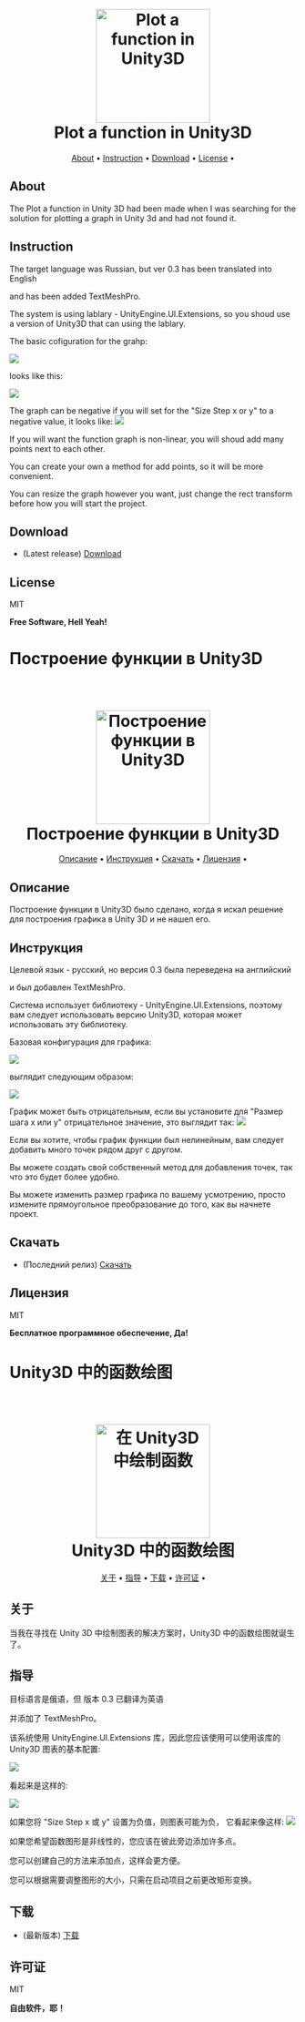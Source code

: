 <h1 align="center">
  <br>
  <img src="https://sun9-79.userapi.com/impg/noM0EKqMZl4mGwDDo1DonS4dz6VG2e4GzdyiAA/i6oikJmQw-0.jpg?size=425x355&quality=95&sign=bb6be969bbe9d69c6c22960effd533f9&type=album" alt="Plot a function in Unity3D" width="200"></a>
  <br>
    Plot a function in Unity3D
  <br>
</h1>

<p align="center">
  <a href="#about">About</a> •
    <a href="#about">Instruction</a> •
  <a href="#download">Download</a> •
<a href="#license">License</a> •
</p>


## About

The Plot a function in Unity 3D had been made when 
I was searching for the solution for plotting a graph in Unity 3d and had not found it.

## Instruction

The target language was Russian, but
ver 0.3 has been translated into English 

and has been added TextMeshPro.

The system is using lablary - UnityEngine.UI.Extensions, so you shoud use a version of Unity3D that can using the lablary.

The basic cofiguration for the grahp:

![](https://sun9-55.userapi.com/impg/td9vN1VD4jDjY-8EbzaCYB5t0tZfFVv3XDRGAA/lYhw79iresg.jpg?size=574x524&quality=95&sign=aaba69a57d447ca1ac1c9461292cf249&type=album)

looks like this:

![](https://sun9-21.userapi.com/impg/MC3H-ck0iU0yMFvP7UYqU_Us5iPPct5JieM3PA/yz2sFiXfcfQ.jpg?size=542x607&quality=95&sign=2cecabd7b360bb57aab2290cd3b2972a&type=album)

The graph can be negative if you will set for the "Size Step x or y" to a negative value,
it looks like:
![](https://sun9-21.userapi.com/impg/Gq3ukiATLHq9FUlQKiFi_AjsxDobAoGQzNVPHg/IjG_m2Qci7o.jpg?size=486x583&quality=95&sign=919f4883d163c5a5e011e5dee4104461&type=album)

If you will want the function graph is non-linear, you will shoud add many points next to each other.

You can create your own a method for add points, so it will be more convenient.

You can resize the graph however you want, just change the rect transform before how you will start the project.

## Download

- (Latest release) [Download](https://github.com/AlexKutepov/Plot-a-function-graph-in-Unity3D/releases)

## License

MIT

**Free Software, Hell Yeah!**

# Построение функции в Unity3D
<h1 align="center">
  <br>
  <img src="https://sun9-79.userapi.com/impg/noM0EKqMZl4mGwDDo1DonS4dz6VG2e4GzdyiAA/i6oikJmQw-0.jpg?size=425x355&quality=95&sign=bb6be969bbe9d69c6c22960effd533f9&type=album" alt="Построение функции в Unity3D" width="200"></a>
  <br>
    Построение функции в Unity3D
  <br>
</h1>

<p align="center">
  <a href="#Описание">Описание</a> •
    <a href="#Инструкция">Инструкция</a> •
  <a href="#Скачать">Скачать</a> •
<a href="#Лицензия">Лицензия</a> •
</p>


## Описание

Построение функции в Unity3D было сделано, когда я искал решение для построения графика в Unity 3D и не нашел его.

## Инструкция

Целевой язык - русский, но
версия 0.3 была переведена на английский

и был добавлен TextMeshPro.

Система использует библиотеку - UnityEngine.UI.Extensions, поэтому вам следует использовать версию Unity3D, которая может использовать эту библиотеку.

Базовая конфигурация для графика:

![](https://sun9-55.userapi.com/impg/td9vN1VD4jDjY-8EbzaCYB5t0tZfFVv3XDRGAA/lYhw79iresg.jpg?size=574x524&quality=95&sign=aaba69a57d447ca1ac1c9461292cf249&type=album)

выглядит следующим образом:

![](https://sun9-21.userapi.com/impg/MC3H-ck0iU0yMFvP7UYqU_Us5iPPct5JieM3PA/yz2sFiXfcfQ.jpg?size=542x607&quality=95&sign=2cecabd7b360bb57aab2290cd3b2972a&type=album)

График может быть отрицательным, если вы установите для "Размер шага x или y" отрицательное значение,
это выглядит так:
![](https://sun9-21.userapi.com/impg/Gq3ukiATLHq9FUlQKiFi_AjsxDobAoGQzNVPHg/IjG_m2Qci7o.jpg?size=486x583&quality=95&sign=919f4883d163c5a5e011e5dee4104461&type=album)

Если вы хотите, чтобы график функции был нелинейным, вам следует добавить много точек рядом друг с другом.

Вы можете создать свой собственный метод для добавления точек, так что это будет более удобно.

Вы можете изменить размер графика по вашему усмотрению, просто измените прямоугольное преобразование до того, как вы начнете проект.

## Скачать

- (Последний релиз) [Скачать](https://github.com/AlexKutepov/Plot-a-function-graph-in-Unity3D/releases)

## Лицензия

MIT

**Бесплатное программное обеспечение, Да!**

# Unity3D 中的函数绘图
<h1 align="center">
  <br>
  <img src="https://sun9-79.userapi.com/impg/noM0EKqMZl4mGwDDo1DonS4dz6VG2e4GzdyiAA/i6oikJmQw-0.jpg?size=425x355&quality=95&sign=bb6be969bbe9d69c6c22960effd533f9&type=album" alt="在 Unity3D 中绘制函数" width="200"></a>
  <br>
    Unity3D 中的函数绘图
  <br>
</h1>

<p align="center">
  <a href="#关于">关于</a> •
    <a href="#指导">指导</a> •
  <a href="#下载">下载</a> •
<a href="#许可证">许可证</a> •
</p>


## 关于

当我在寻找在 Unity 3D 中绘制图表的解决方案时，Unity3D 中的函数绘图就诞生了。

## 指导

目标语言是俄语，但
版本 0.3 已翻译为英语

并添加了 TextMeshPro。

该系统使用 UnityEngine.UI.Extensions 库，因此您应该使用可以使用该库的 Unity3D
图表的基本配置:

![](https://sun9-55.userapi.com/impg/td9vN1VD4jDjY-8EbzaCYB5t0tZfFVv3XDRGAA/lYhw79iresg.jpg?size=574x524&quality=95&sign=aaba69a57d447ca1ac1c9461292cf249&type=album)

看起来是这样的:

![](https://sun9-21.userapi.com/impg/MC3H-ck0iU0yMFvP7UYqU_Us5iPPct5JieM3PA/yz2sFiXfcfQ.jpg?size=542x607&quality=95&sign=2cecabd7b360bb57aab2290cd3b2972a&type=album)

如果您将 "Size Step x 或 y" 设置为负值，则图表可能为负，
它看起来像这样:
![](https://sun9-21.userapi.com/impg/Gq3ukiATLHq9FUlQKiFi_AjsxDobAoGQzNVPHg/IjG_m2Qci7o.jpg?size=486x583&quality=95&sign=919f4883d163c5a5e011e5dee4104461&type=album)

如果您希望函数图形是非线性的，您应该在彼此旁边添加许多点。

您可以创建自己的方法来添加点，这样会更方便。

您可以根据需要调整图形的大小，只需在启动项目之前更改矩形变换。

## 下载

- (最新版本) [下载](https://github.com/AlexKutepov/Plot-a-function-graph-in-Unity3D/releases)

## 许可证

MIT

**自由软件，耶！**
